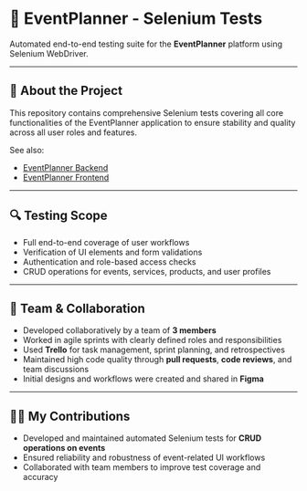 # 🧪 EventPlanner - Selenium Tests

Automated end-to-end testing suite for the **EventPlanner** platform using Selenium WebDriver.

---

## 📖 About the Project

This repository contains comprehensive Selenium tests covering all core functionalities of the EventPlanner application to ensure stability and quality across all user roles and features.

See also:  
- [EventPlanner Backend](https://github.com/Nikola034/Event-Planner-Backend)  
- [EventPlanner Frontend](https://github.com/Nikola034/Event-Planner-Frontend) 

---

## 🔍 Testing Scope

- Full end-to-end coverage of user workflows  
- Verification of UI elements and form validations  
- Authentication and role-based access checks  
- CRUD operations for events, services, products, and user profiles  

---

<a name="team--collaboration"></a>
## 🤝 Team & Collaboration

- Developed collaboratively by a team of **3 members**
- Worked in agile sprints with clearly defined roles and responsibilities
- Used **Trello** for task management, sprint planning, and retrospectives
- Maintained high code quality through **pull requests**, **code reviews**, and team discussions
- Initial designs and workflows were created and shared in **Figma**

---

## 👨‍💻 My Contributions

- Developed and maintained automated Selenium tests for **CRUD operations on events**  
- Ensured reliability and robustness of event-related UI workflows  
- Collaborated with team members to improve test coverage and accuracy  
